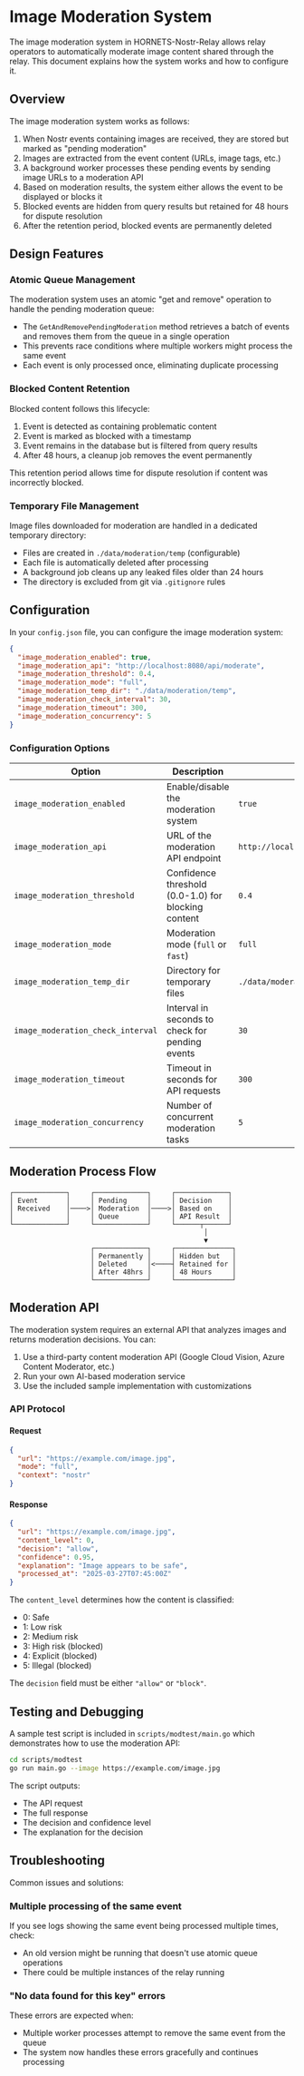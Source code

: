 # Image Moderation System

The image moderation system in HORNETS-Nostr-Relay allows relay operators to automatically moderate image content shared through the relay. This document explains how the system works and how to configure it.

## Overview

The image moderation system works as follows:

1. When Nostr events containing images are received, they are stored but marked as "pending moderation"
2. Images are extracted from the event content (URLs, image tags, etc.)
3. A background worker processes these pending events by sending image URLs to a moderation API
4. Based on moderation results, the system either allows the event to be displayed or blocks it
5. Blocked events are hidden from query results but retained for 48 hours for dispute resolution
6. After the retention period, blocked events are permanently deleted

## Design Features

### Atomic Queue Management

The moderation system uses an atomic "get and remove" operation to handle the pending moderation queue:

- The `GetAndRemovePendingModeration` method retrieves a batch of events and removes them from the queue in a single operation
- This prevents race conditions where multiple workers might process the same event
- Each event is only processed once, eliminating duplicate processing

### Blocked Content Retention

Blocked content follows this lifecycle:

1. Event is detected as containing problematic content
2. Event is marked as blocked with a timestamp
3. Event remains in the database but is filtered from query results
4. After 48 hours, a cleanup job removes the event permanently

This retention period allows time for dispute resolution if content was incorrectly blocked.

### Temporary File Management

Image files downloaded for moderation are handled in a dedicated temporary directory:

- Files are created in `./data/moderation/temp` (configurable)
- Each file is automatically deleted after processing
- A background job cleans up any leaked files older than 24 hours
- The directory is excluded from git via `.gitignore` rules

## Configuration

In your `config.json` file, you can configure the image moderation system:

```json
{
  "image_moderation_enabled": true,
  "image_moderation_api": "http://localhost:8080/api/moderate",
  "image_moderation_threshold": 0.4,
  "image_moderation_mode": "full",
  "image_moderation_temp_dir": "./data/moderation/temp",
  "image_moderation_check_interval": 30,
  "image_moderation_timeout": 300,
  "image_moderation_concurrency": 5
}
```

### Configuration Options

| Option | Description | Default |
|--------|-------------|---------|
| `image_moderation_enabled` | Enable/disable the moderation system | `true` |
| `image_moderation_api` | URL of the moderation API endpoint | `http://localhost:8080/api/moderate` |
| `image_moderation_threshold` | Confidence threshold (0.0-1.0) for blocking content | `0.4` |
| `image_moderation_mode` | Moderation mode (`full` or `fast`) | `full` |
| `image_moderation_temp_dir` | Directory for temporary files | `./data/moderation/temp` |
| `image_moderation_check_interval` | Interval in seconds to check for pending events | `30` |
| `image_moderation_timeout` | Timeout in seconds for API requests | `300` |
| `image_moderation_concurrency` | Number of concurrent moderation tasks | `5` |

## Moderation Process Flow

```
┌─────────────┐     ┌─────────────┐     ┌─────────────┐
│ Event       │     │ Pending     │     │ Decision    │
│ Received    │────>│ Moderation  │────>│ Based on    │
│             │     │ Queue       │     │ API Result  │
└─────────────┘     └─────────────┘     └──────┬──────┘
                                                │
                                                ▼
                    ┌─────────────┐     ┌──────────────┐
                    │ Permanently │     │ Hidden but   │
                    │ Deleted     │<────┤ Retained for │
                    │ After 48hrs │     │ 48 Hours     │
                    └─────────────┘     └──────────────┘
```

## Moderation API

The moderation system requires an external API that analyzes images and returns moderation decisions. You can:

1. Use a third-party content moderation API (Google Cloud Vision, Azure Content Moderator, etc.)
2. Run your own AI-based moderation service
3. Use the included sample implementation with customizations

### API Protocol

#### Request

```json
{
  "url": "https://example.com/image.jpg",
  "mode": "full",
  "context": "nostr"
}
```

#### Response

```json
{
  "url": "https://example.com/image.jpg",
  "content_level": 0,
  "decision": "allow",
  "confidence": 0.95,
  "explanation": "Image appears to be safe",
  "processed_at": "2025-03-27T07:45:00Z"
}
```

The `content_level` determines how the content is classified:
- 0: Safe
- 1: Low risk
- 2: Medium risk
- 3: High risk (blocked)
- 4: Explicit (blocked)
- 5: Illegal (blocked)

The `decision` field must be either `"allow"` or `"block"`.

## Testing and Debugging

A sample test script is included in `scripts/modtest/main.go` which demonstrates how to use the moderation API:

```bash
cd scripts/modtest
go run main.go --image https://example.com/image.jpg
```

The script outputs:
- The API request
- The full response
- The decision and confidence level
- The explanation for the decision

## Troubleshooting

Common issues and solutions:

### Multiple processing of the same event

If you see logs showing the same event being processed multiple times, check:
- An old version might be running that doesn't use atomic queue operations
- There could be multiple instances of the relay running

### "No data found for this key" errors

These errors are expected when:
- Multiple worker processes attempt to remove the same event from the queue
- The system now handles these errors gracefully and continues processing
